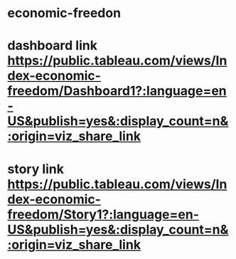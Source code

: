 # economic-freedon




# dashboard link   https://public.tableau.com/views/Index-economic-freedom/Dashboard1?:language=en-US&publish=yes&:display_count=n&:origin=viz_share_link





# story link      https://public.tableau.com/views/Index-economic-freedom/Story1?:language=en-US&publish=yes&:display_count=n&:origin=viz_share_link
